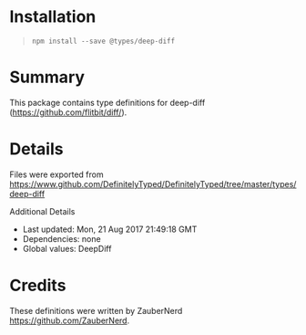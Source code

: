 # Installation
> `npm install --save @types/deep-diff`

# Summary
This package contains type definitions for deep-diff (https://github.com/flitbit/diff/).

# Details
Files were exported from https://www.github.com/DefinitelyTyped/DefinitelyTyped/tree/master/types/deep-diff

Additional Details
 * Last updated: Mon, 21 Aug 2017 21:49:18 GMT
 * Dependencies: none
 * Global values: DeepDiff

# Credits
These definitions were written by ZauberNerd <https://github.com/ZauberNerd>.
